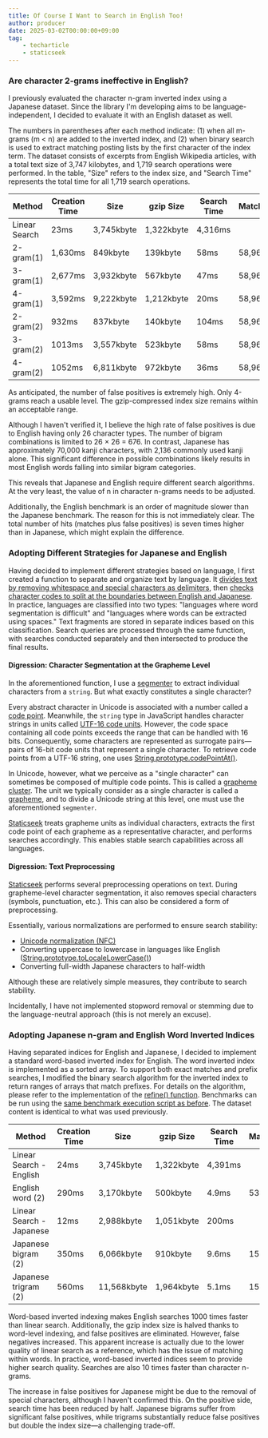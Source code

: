 ```yaml
---
title: Of Course I Want to Search in English Too!
author: producer
date: 2025-03-02T00:00:00+09:00
tag:
    - techarticle
    - staticseek
---
```

### Are character 2-grams ineffective in English?

I previously evaluated the character n-gram inverted index using a Japanese dataset. Since the library I'm developing aims to be language-independent, I decided to evaluate it with an English dataset as well.

The numbers in parentheses after each method indicate: (1) when all m-grams (m < n) are added to the inverted index, and (2) when binary search is used to extract matching posting lists by the first character of the index term. The dataset consists of excerpts from English Wikipedia articles, with a total text size of 3,747 kilobytes, and 1,719 search operations were performed. In the table, "Size" refers to the index size, and "Search Time" represents the total time for all 1,719 search operations.

Method | Creation Time | Size | gzip Size | Search Time | Matches | False Positives | False Negatives
------ | ------------- | ---- | --------- | ----------- | ------- | --------------- | --------------
Linear Search | 23ms | 3,745kbyte | 1,322kbyte | 4,316ms
2-gram(1) | 1,630ms | 849kbyte | 139kbyte | 58ms | 58,964 | 95,950 | 0
3-gram(1) | 2,677ms | 3,932kbyte | 567kbyte | 47ms | 58,964 | 38,653 | 0
4-gram(1) | 3,592ms | 9,222kbyte | 1,212kbyte | 20ms | 58,964 | 7,852 | 0
2-gram(2) | 932ms | 837kbyte | 140kbyte | 104ms | 58,964 | 95,950 | 0
3-gram(2) | 1013ms | 3,557kbyte | 523kbyte | 58ms | 58,964 | 38,653 | 0
4-gram(2) | 1052ms | 6,811kbyte | 972kbyte | 36ms | 58,964 | 7,852 | 0

As anticipated, the number of false positives is extremely high. Only 4-grams reach a usable level. The gzip-compressed index size remains within an acceptable range.

Although I haven't verified it, I believe the high rate of false positives is due to English having only 26 character types. The number of bigram combinations is limited to 26 × 26 = 676. In contrast, Japanese has approximately 70,000 kanji characters, with 2,136 commonly used kanji alone. This significant difference in possible combinations likely results in most English words falling into similar bigram categories.

This reveals that Japanese and English require different search algorithms. At the very least, the value of n in character n-grams needs to be adjusted.

Additionally, the English benchmark is an order of magnitude slower than the Japanese benchmark. The reason for this is not immediately clear. The total number of hits (matches plus false positives) is seven times higher than in Japanese, which might explain the difference.

### Adopting Different Strategies for Japanese and English

Having decided to implement different strategies based on language, I first created a function to separate and organize text by language. It [divides text by removing whitespace and special characters as delimiters](https://github.com/osawa-naotaka/staticseek/blob/56f3d95bd70a6c554d75bfedc01c04ed34dce8fc/src/util/preprocess.ts#L24-L29), then [checks character codes to split at the boundaries between English and Japanese](https://github.com/osawa-naotaka/staticseek/blob/56f3d95bd70a6c554d75bfedc01c04ed34dce8fc/src/util/preprocess.ts#L31-L102). In practice, languages are classified into two types: "languages where word segmentation is difficult" and "languages where words can be extracted using spaces." Text fragments are stored in separate indices based on this classification. Search queries are processed through the same function, with searches conducted separately and then intersected to produce the final results.

#### Digression: Character Segmentation at the Grapheme Level

In the aforementioned function, I use a [segmenter](https://github.com/osawa-naotaka/staticseek/blob/56f3d95bd70a6c554d75bfedc01c04ed34dce8fc/src/util/preprocess.ts#L80) to extract individual characters from a `string`. But what exactly constitutes a single character?

Every abstract character in Unicode is associated with a number called a [code point](https://www.unicode.org/versions/Unicode16.0.0/core-spec/chapter-2/#G25564). Meanwhile, the `string` type in JavaScript handles character strings in units called [UTF-16 code units](https://developer.mozilla.org/ja/docs/Web/JavaScript/Reference/Global_Objects/String#utf-16_%E6%96%87%E5%AD%97%E3%80%81unicode_%E3%82%B3%E3%83%BC%E3%83%89%E3%83%9D%E3%82%A4%E3%83%B3%E3%83%88%E3%80%81%E6%9B%B8%E8%A8%98%E7%B4%A0%E3%82%AF%E3%83%A9%E3%82%B9%E3%82%BF%E3%83%BC). However, the code space containing all code points exceeds the range that can be handled with 16 bits. Consequently, some characters are represented as surrogate pairs—pairs of 16-bit code units that represent a single character. To retrieve code points from a UTF-16 string, one uses [String.prototype.codePointAt()](https://developer.mozilla.org/ja/docs/Web/JavaScript/Reference/Global_Objects/String/codePointAt).

In Unicode, however, what we perceive as a "single character" can sometimes be composed of multiple code points. This is called a [grapheme cluster](https://www.unicode.org/versions/Unicode16.0.0/core-spec/chapter-2/#G21807). The unit we typically consider as a single character is called a [grapheme](https://www.unicode.org/versions/Unicode16.0.0/core-spec/chapter-3/#G52443), and to divide a Unicode string at this level, one must use the aforementioned `segmenter`.

[Staticseek](https://staticseek.lulliecat.com/) treats grapheme units as individual characters, extracts the first code point of each grapheme as a representative character, and performs searches accordingly. This enables stable search capabilities across all languages.

#### Digression: Text Preprocessing

[Staticseek](https://staticseek.lulliecat.com/) performs several preprocessing operations on text. During grapheme-level character segmentation, it also removes special characters (symbols, punctuation, etc.). This can also be considered a form of preprocessing.

Essentially, various normalizations are performed to ensure search stability:

- [Unicode normalization (NFC)](https://developer.mozilla.org/ja/docs/Web/JavaScript/Reference/Global_Objects/String/normalize)
- Converting uppercase to lowercase in languages like English ([String.prototype.toLocaleLowerCase()](https://developer.mozilla.org/ja/docs/Web/JavaScript/Reference/Global_Objects/String/toLocaleLowerCase))
- Converting full-width Japanese characters to half-width

Although these are relatively simple measures, they contribute to search stability.

Incidentally, I have not implemented stopword removal or stemming due to the language-neutral approach (this is not merely an excuse).

### Adopting Japanese n-gram and English Word Inverted Indices

Having separated indices for English and Japanese, I decided to implement a standard word-based inverted index for English. The word inverted index is implemented as a sorted array. To support both exact matches and prefix searches, I modified the binary search algorithm for the inverted index to return ranges of arrays that match prefixes. For details on the algorithm, please refer to the implementation of the [refine() function](https://github.com/osawa-naotaka/staticseek/blob/56f3d95bd70a6c554d75bfedc01c04ed34dce8fc/ref/algo.ts#L118-L170). Benchmarks can be run using the [same benchmark execution script as before](https://github.com/osawa-naotaka/staticseek/blob/main/ref/bench/benchmark_ngram.ts). The dataset content is identical to what was used previously.

Method | Creation Time | Size | gzip Size | Search Time | Matches | False Positives | False Negatives
------ | ------------- | ---- | --------- | ----------- | ------- | --------------- | --------------
Linear Search - English | 24ms | 3,745kbyte | 1,322kbyte | 4,391ms
English word (2) | 290ms | 3,170kbyte | 500kbyte | 4.9ms | 53,481 | 0 | 5,483
Linear Search - Japanese | 12ms | 2,988kbyte | 1,051kbyte | 200ms
Japanese bigram (2) | 350ms | 6,066kbyte | 910kbyte | 9.6ms | 15,125 | 5,095 | 313
Japanese trigram (2) | 560ms | 11,568kbyte | 1,964kbyte | 5.1ms | 15,125 | 125 | 313

Word-based inverted indexing makes English searches 1000 times faster than linear search. Additionally, the gzip index size is halved thanks to word-level indexing, and false positives are eliminated. However, false negatives increased. This apparent increase is actually due to the lower quality of linear search as a reference, which has the issue of matching within words. In practice, word-based inverted indices seem to provide higher search quality. Searches are also 10 times faster than character n-grams.

The increase in false positives for Japanese might be due to the removal of special characters, although I haven't confirmed this. On the positive side, search time has been reduced by half. Japanese bigrams suffer from significant false positives, while trigrams substantially reduce false positives but double the index size—a challenging trade-off.
